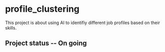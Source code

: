 # profile_clustering
This project is about using AI to identifiy different job profiles based on their skills.

## Project status -- On going
